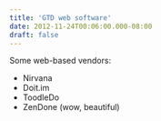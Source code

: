 ```yaml
---
title: 'GTD web software'
date: 2012-11-24T00:06:00.000-08:00
draft: false
---
```


Some web-based vendors:  
  

*   Nirvana
*   Doit.im 
*   ToodleDo
*   ZenDone (wow, beautiful)